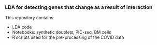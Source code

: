 ### LDA for detecting genes that change as a result of interaction

This repository contains: 
* LDA code
* Notebooks: synthetic doublets, PIC-seq, BM cells
* R scripts used for the pre-processing of the COVID data


